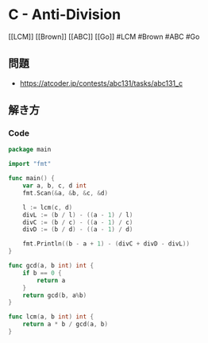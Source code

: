 # C - Anti-Division
[[LCM]] [[Brown]] [[ABC]] [[Go]]
#LCM #Brown #ABC #Go 

## 問題
- https://atcoder.jp/contests/abc131/tasks/abc131_c

## 解き方
### Code
```go
package main

import "fmt"

func main() {
	var a, b, c, d int
	fmt.Scan(&a, &b, &c, &d)

	l := lcm(c, d)
	divL := (b / l) - ((a - 1) / l)
	divC := (b / c) - ((a - 1) / c)
	divD := (b / d) - ((a - 1) / d)

	fmt.Println((b - a + 1) - (divC + divD - divL))
}

func gcd(a, b int) int {
	if b == 0 {
		return a
	}
	return gcd(b, a%b)
}

func lcm(a, b int) int {
	return a * b / gcd(a, b)
}
```
